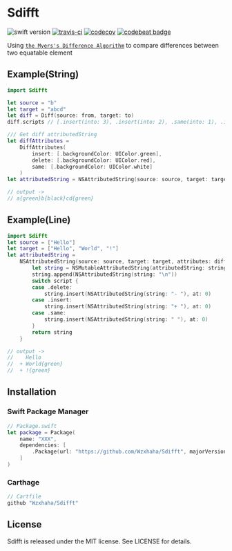 # Sdifft
![swift version](https://img.shields.io/badge/Language-Swift5-blue.svg)
[![travis-ci](https://travis-ci.org/wzxjiang/Sdifft.svg?branch=master)](https://travis-ci.org/wzxjiang/Sdifft)
[![codecov](https://codecov.io/gh/wzxjiang/Sdifft/branch/master/graph/badge.svg)](https://codecov.io/gh/wzxjiang/Sdifft)
[![codebeat badge](https://codebeat.co/badges/7bf0ffc6-ff68-40b9-aa0f-a6de312d126e)](https://codebeat.co/projects/github-com-wzxjiang-sdifft-master)

Using [`the Myers's Difference Algorithm`](http://www.xmailserver.org/diff2.pdf) to compare differences between two equatable element

## Example(String)

```swift
import Sdifft

let source = "b"
let target = "abcd"
let diff = Diff(source: from, target: to)
diff.scripts // [.insert(into: 3), .insert(into: 2), .same(into: 1), .insert(into: 0)]

/// Get diff attributedString
let diffAttributes = 
    DiffAttributes(
        insert: [.backgroundColor: UIColor.green], 
        delete: [.backgroundColor: UIColor.red], 
        same: [.backgroundColor: UIColor.white]
    )
let attributedString = NSAttributedString(source: source, target: target, attributes: diffAttributes) 

// output ->
// a{green}b{black}cd{green}
```

## Example(Line)

```swift
import Sdifft
let source = ["Hello"]
let target = ["Hello", "World", "!"]
let attributedString = 
    NSAttributedString(source: source, target: target, attributes: diffAttributes) { script, string in
        let string = NSMutableAttributedString(attributedString: string)
        string.append(NSAttributedString(string: "\n"))
        switch script {
        case .delete:
            string.insert(NSAttributedString(string: "- "), at: 0)
        case .insert:
            string.insert(NSAttributedString(string: "+ "), at: 0)
        case .same:
            string.insert(NSAttributedString(string: " "), at: 0)
        }
        return string
    }

// output ->
//    Hello 
//  + World{green}
//  + !{green}
```

## Installation

### Swift Package Manager

```swift
// Package.swift
let package = Package(
    name: "XXX",
    dependencies: [
        .Package(url: "https://github.com/Wzxhaha/Sdifft", majorVersion: 2)
    ]
)
```

### Carthage

```swift
// Cartfile
github "Wzxhaha/Sdifft"
```

## License
Sdifft is released under the MIT license. See LICENSE for details.
